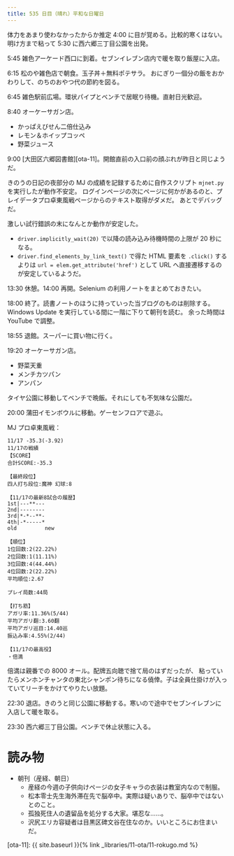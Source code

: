 ```yaml
---
title: 535 日目（晴れ）平和な日曜日
---
```


体力をあまり使わなかったからか推定 4:00 に目が覚める。比較的寒くはない。
明け方まで粘って 5:30 に西六郷三丁目公園を出発。

5:45 雑色アーケード西口に到着。セブンイレブン店内で暖を取り飯屋に入店。

6:15 松のや雑色店で朝食。玉子丼＋無料ポテサラ。
おにぎり一個分の飯をおかわりして、のちのおやつ代の節約を図る。

6:45 雑色駅前広場。環状パイプとベンチで居眠り待機。直射日光歓迎。

8:40 オーケーサガン店。
* かっぱえびせん二倍仕込み
* レモン＆ホイップコッペ
* 野菜ジュース

9:00 [大田区六郷図書館][ota-11]。開館直前の入口前の顔ぶれが昨日と同じようだ。

きのうの日記の夜部分の MJ の成績を記録するために自作スクリプト `mjnet.py` を実行したが動作不安定。
ログインページの次にページに何かがあるのと、プレイデータプロ卓東風戦ページからのテキスト取得がダメだ。
あとでデバッグだ。

激しい試行錯誤の末になんとか動作が安定した。
* `driver.implicitly_wait(20)` で以降の読み込み待機時間の上限が 20 秒になる。
* `driver.find_elements_by_link_text()` で得た HTML 要素を `.click()` するよりは
  `url = elem.get_attribute('href')` として URL へ直接遷移するのが安定しているようだ。

13:30 休憩。14:00 再開。Selenium の利用ノートをまとめておきたい。

18:00 終了。読書ノートのほうに持っていった当ブログのものは削除する。
Windows Update を実行している間に一階に下りて朝刊を読む。
余った時間は YouTube で調整。

18:55 退館。スーパーに買い物に行く。

19:20 オーケーサガン店。
* 野菜天重
* メンチカツパン
* アンパン

タイヤ公園に移動してベンチで晩飯。それにしても不気味な公園だ。

20:00 蒲田イモンボウルに移動。ゲーセンフロアで遊ぶ。

MJ プロ卓東風戦：

```text
11/17 -35.3(-3.92)
11/17の戦績
【SCORE】
合計SCORE:-35.3

【最終段位】
四人打ち段位:魔神 幻球:8

【11/17の最新8試合の履歴】
1st|---**---
2nd|--------
3rd|*-*--**-
4th|-*-----*
old         new

【順位】
1位回数:2(22.22%)
2位回数:1(11.11%)
3位回数:4(44.44%)
4位回数:2(22.22%)
平均順位:2.67

プレイ局数:44局

【打ち筋】
アガリ率:11.36%(5/44)
平均アガリ翻:3.60翻
平均アガリ巡目:14.40巡
振込み率:4.55%(2/44)

【11/17の最高役】
・倍満
```

倍満は親番での 8000 オール。配牌五向聴で捨て局のはずだったが、
粘っていたらメンホンチャンタの東北シャンポン待ちになる僥倖。子は全員仕掛けが入っていてリーチをかけてやりたい放題。

22:30 退店。きのうと同じ公園に移動する。寒いので途中でセブンイレブンに入店して暖を取る。

23:30 西六郷三丁目公園。ベンチで休止状態に入る。

# 読み物

* 朝刊（産経、朝日）
  * 産経の今週の子供向けページの女子キャラの衣装は教室内なので制服。
  * 松本零士先生海外滞在先で脳卒中。実際は疑いありで、脳卒中ではないとのこと。
  * 孤独死住人の遺留品を処分する大家。堪忍な……。
  * 沢尻エリカ容疑者は目黒区碑文谷在住なのか。いいところにお住まいだ。

[ota-11]: {{ site.baseurl }}{% link _libraries/11-ota/11-rokugo.md %}
